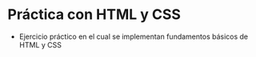# Práctica con HTML y CSS
- Ejercicio práctico en el cual se implementan fundamentos básicos de HTML y CSS
